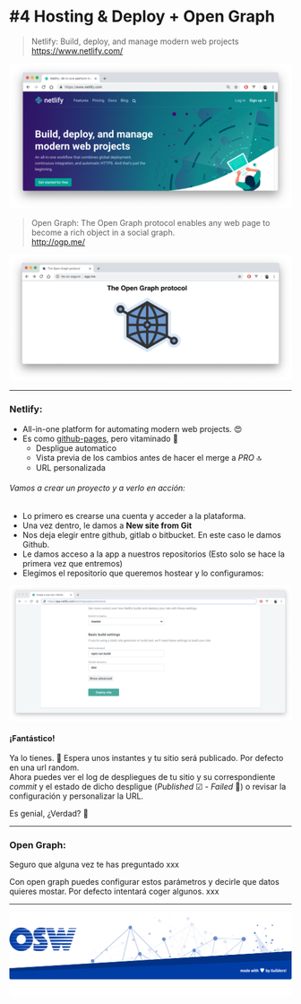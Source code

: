 # #4 Hosting & Deploy + Open Graph
> Netlify: Build, deploy, and manage modern web projects  
https://www.netlify.com/

![netlify](./assets/img/netlify.png)


> Open Graph: The Open Graph protocol enables any web page to become a rich object in a social graph.  
http://ogp.me/

![open-graph](./assets/img/og.png)

---

### Netlify:
- All-in-one platform for automating modern web projects. 😍
- Es como [github-pages](https://pages.github.com/), pero vitaminado 💊
  - Despligue automatico 
  - Vista previa de los cambios antes de hacer el merge a _PRO_ 🔝
  - URL personalizada 
  
###### Vamos a crear un proyecto y a verlo en acción:
- Lo primero es crearse una cuenta y acceder a la plataforma.
- Una vez dentro, le damos a **New site from Git** 
- Nos deja elegir entre github, gitlab o bitbucket. En este caso le damos Github.
- Le damos acceso a la app a nuestros repositorios (Esto solo se hace la primera vez que entremos)
- Elegimos el repositorio que queremos hostear y lo configuramos:

![netlify-config](./assets/img/netli-config.png)

#### ¡Fantástico!
Ya lo tienes. 👏 Espera unos instantes y tu sitio será publicado. Por defecto en una url random.    
Ahora puedes ver el log de despliegues de tu sitio y su correspondiente _commit_ y el estado de dicho despligue (_Published_ ☑ - _Failed_ 🤬) o revisar la configuración y personalizar la URL.   

Es genial, ¿Verdad? 🥰

---

### Open Graph:
Seguro que alguna vez te has preguntado xxx

Con open graph puedes configurar estos parámetros y decirle que datos quieres mostar. 
Por defecto intentará coger algunos. xxx


---
![footer](./assets/img/footer.png)
